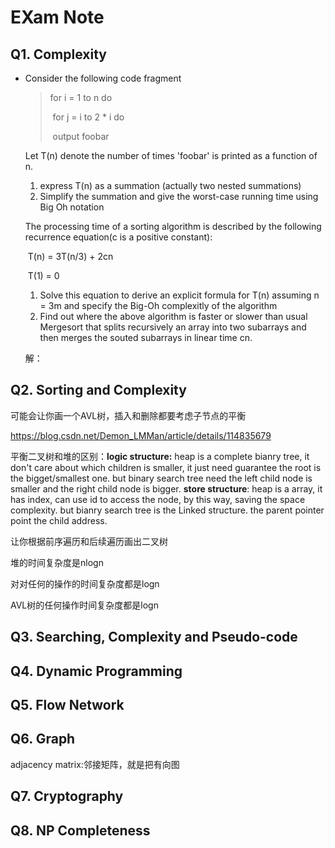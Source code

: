 # EXam Note

## Q1. Complexity

* Consider the following code fragment

  > for i = 1 to n do
  >
  > ​	for j = i to 2 * i do
  >
  > ​		output foobar

  Let T(n) denote the number of times 'foobar' is printed as a function of n.

  1. express T(n) as a summation (actually two nested summations)
  2. Simplify the summation and give the worst-case running time using Big Oh notation

  The processing time of a sorting algorithm is described by the following recurrence equation(c is a positive constant):

  ​	T(n) = 3T(n/3) + 2cn

  ​	T(1) = 0

  1. Solve this equation to derive an explicit formula for T(n) assuming n = 3m and specify the Big-Oh complexitly of the algorithm
  2. Find out where the above algorithm is faster or slower than usual Mergesort that splits recursively an array into two subarrays and then merges the souted subarrays in linear time cn.

  解：

  

  

##  Q2. Sorting and Complexity

可能会让你画一个AVL树，插入和删除都要考虑子节点的平衡

https://blog.csdn.net/Demon_LMMan/article/details/114835679

平衡二叉树和堆的区别：**logic structure:** heap is a complete bianry tree, it don't care about which children is smaller, it just need guarantee the root is the bigget/smallest one. but binary search tree need the left child node is smaller and the right child node is bigger. **store structure**: heap is a array, it has index, can use id to access the node, by this way, saving the space complexity. but bianry search tree is the Linked structure. the parent pointer point the child address.

让你根据前序遍历和后续遍历画出二叉树

堆的时间复杂度是nlogn

对对任何的操作的时间复杂度都是logn

AVL树的任何操作时间复杂度都是logn

## Q3. Searching, Complexity and Pseudo-code



## Q4. Dynamic Programming



## Q5. Flow Network



## Q6. Graph

adjacency matrix:邻接矩阵，就是把有向图

## Q7. Cryptography

## Q8. NP Completeness

